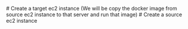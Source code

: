 # Create a target ec2 instance (We will be copy the docker image from source ec2 instance to that server and run that image)
# Create a source ec2 instance 